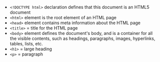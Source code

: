 - `<!DOCTYPE html>` declaration defines that this document is an HTML5 document
- `<html>` element is the root element of an HTML page
- `<head>` element contains meta information about the HTML page
- `<title>` = title for the HTML page
- `<body>` element defines the document's body, and is a container for all the visible contents, such as headings, paragraphs, images, hyperlinks, tables, lists, etc.
- `<h1>` = large heading
- `<p>` = paragraph